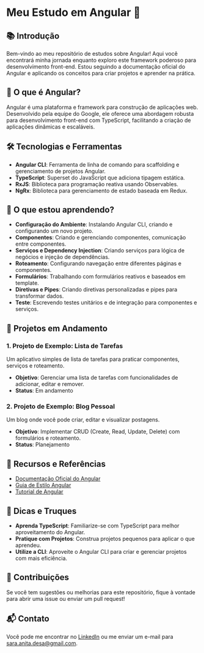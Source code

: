 # Meu Estudo em Angular 🚀

## 📚 Introdução

Bem-vindo ao meu repositório de estudos sobre Angular! Aqui você encontrará minha jornada enquanto exploro este framework poderoso para desenvolvimento front-end. Estou seguindo a documentação oficial do Angular e aplicando os conceitos para criar projetos e aprender na prática.

## 🔎 O que é Angular?

Angular é uma plataforma e framework para construção de aplicações web. Desenvolvido pela equipe do Google, ele oferece uma abordagem robusta para desenvolvimento front-end com TypeScript, facilitando a criação de aplicações dinâmicas e escaláveis.

## 🛠️ Tecnologias e Ferramentas

- **Angular CLI**: Ferramenta de linha de comando para scaffolding e gerenciamento de projetos Angular.
- **TypeScript**: Superset do JavaScript que adiciona tipagem estática.
- **RxJS**: Biblioteca para programação reativa usando Observables.
- **NgRx**: Biblioteca para gerenciamento de estado baseada em Redux.

## 📖 O que estou aprendendo?

- **Configuração do Ambiente**: Instalando Angular CLI, criando e configurando um novo projeto.
- **Componentes**: Criando e gerenciando componentes, comunicação entre componentes.
- **Serviços e Dependency Injection**: Criando serviços para lógica de negócios e injeção de dependências.
- **Roteamento**: Configurando navegação entre diferentes páginas e componentes.
- **Formulários**: Trabalhando com formulários reativos e baseados em template.
- **Diretivas e Pipes**: Criando diretivas personalizadas e pipes para transformar dados.
- **Teste**: Escrevendo testes unitários e de integração para componentes e serviços.

## 🚀 Projetos em Andamento

### 1. Projeto de Exemplo: Lista de Tarefas
Um aplicativo simples de lista de tarefas para praticar componentes, serviços e roteamento.

- **Objetivo**: Gerenciar uma lista de tarefas com funcionalidades de adicionar, editar e remover.
- **Status**: Em andamento

### 2. Projeto de Exemplo: Blog Pessoal
Um blog onde você pode criar, editar e visualizar postagens.

- **Objetivo**: Implementar CRUD (Create, Read, Update, Delete) com formulários e roteamento.
- **Status**: Planejamento

## 📝 Recursos e Referências

- [Documentação Oficial do Angular](https://angular.io/docs)
- [Guia de Estilo Angular](https://angular.io/guide/styleguide)
- [Tutorial de Angular](https://angular.io/start)

## 🌟 Dicas e Truques

- **Aprenda TypeScript**: Familiarize-se com TypeScript para melhor aproveitamento do Angular.
- **Pratique com Projetos**: Construa projetos pequenos para aplicar o que aprendeu.
- **Utilize a CLI**: Aproveite o Angular CLI para criar e gerenciar projetos com mais eficiência.

## 🤝 Contribuições

Se você tem sugestões ou melhorias para este repositório, fique à vontade para abrir uma issue ou enviar um pull request!

## 📬 Contato

Você pode me encontrar no [LinkedIn](https://www.linkedin.com/in/sara-anita-de-sa/) ou me enviar um e-mail para [sara.anita.desa@gmail.com](mailto:sara.anita.desa@gmail.com).
